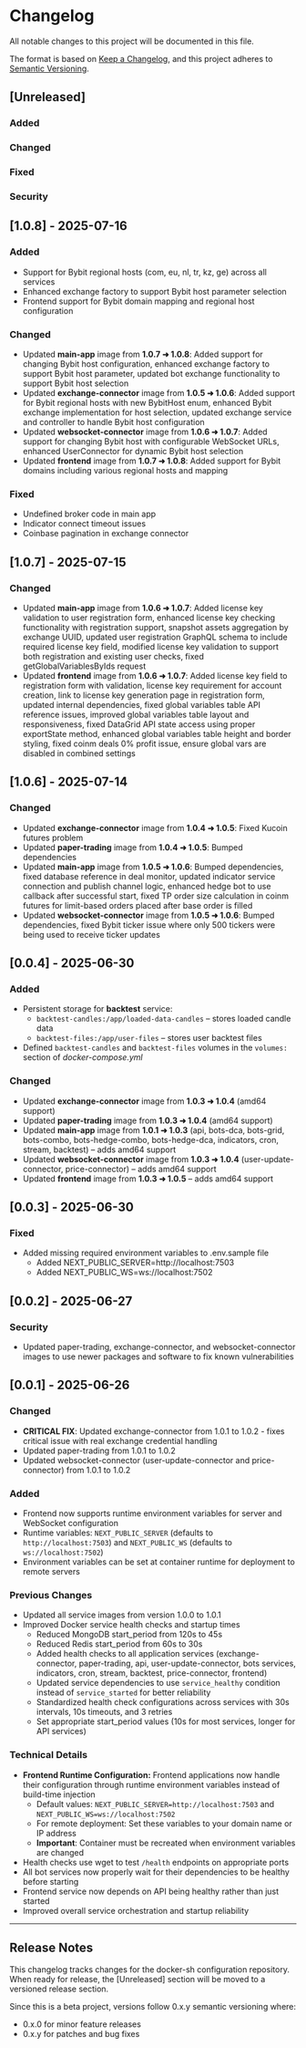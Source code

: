 # Changelog

All notable changes to this project will be documented in this file.

The format is based on [Keep a Changelog](https://keepachangelog.com/en/1.0.0/),
and this project adheres to [Semantic Versioning](https://semver.org/spec/v2.0.0.html).

## [Unreleased]

### Added

### Changed

### Fixed

### Security

## [1.0.8] - 2025-07-16

### Added
- Support for Bybit regional hosts (com, eu, nl, tr, kz, ge) across all services
- Enhanced exchange factory to support Bybit host parameter selection
- Frontend support for Bybit domain mapping and regional host configuration

### Changed
- Updated **main-app** image from **1.0.7 ➜ 1.0.8**: Added support for changing Bybit host configuration, enhanced exchange factory to support Bybit host parameter, updated bot exchange functionality to support Bybit host selection
- Updated **exchange-connector** image from **1.0.5 ➜ 1.0.6**: Added support for Bybit regional hosts with new BybitHost enum, enhanced Bybit exchange implementation for host selection, updated exchange service and controller to handle Bybit host configuration
- Updated **websocket-connector** image from **1.0.6 ➜ 1.0.7**: Added support for changing Bybit host with configurable WebSocket URLs, enhanced UserConnector for dynamic Bybit host selection
- Updated **frontend** image from **1.0.7 ➜ 1.0.8**: Added support for Bybit domains including various regional hosts and mapping

### Fixed
- Undefined broker code in main app
- Indicator connect timeout issues
- Coinbase pagination in exchange connector

## [1.0.7] - 2025-07-15

### Changed
- Updated **main-app** image from **1.0.6 ➜ 1.0.7**: Added license key validation to user registration form, enhanced license key checking functionality with registration support, snapshot assets aggregation by exchange UUID, updated user registration GraphQL schema to include required license key field, modified license key validation to support both registration and existing user checks, fixed getGlobalVariablesByIds request
- Updated **frontend** image from **1.0.6 ➜ 1.0.7**: Added license key field to registration form with validation, license key requirement for account creation, link to license key generation page in registration form, updated internal dependencies, fixed global variables table API reference issues, improved global variables table layout and responsiveness, fixed DataGrid API state access using proper exportState method, enhanced global variables table height and border styling, fixed coinm deals 0% profit issue, ensure global vars are disabled in combined settings

## [1.0.6] - 2025-07-14

### Changed
- Updated **exchange-connector** image from **1.0.4 ➜ 1.0.5**: Fixed Kucoin futures problem
- Updated **paper-trading** image from **1.0.4 ➜ 1.0.5**: Bumped dependencies
- Updated **main-app** image from **1.0.5 ➜ 1.0.6**: Bumped dependencies, fixed database reference in deal monitor, updated indicator service connection and publish channel logic, enhanced hedge bot to use callback after successful start, fixed TP order size calculation in coinm futures for limit-based orders placed after base order is filled
- Updated **websocket-connector** image from **1.0.5 ➜ 1.0.6**: Bumped dependencies, fixed Bybit ticker issue where only 500 tickers were being used to receive ticker updates

## [0.0.4] - 2025-06-30

### Added
- Persistent storage for **backtest** service:
  - `backtest-candles:/app/loaded-data-candles` – stores loaded candle data
  - `backtest-files:/app/user-files` – stores user backtest files
- Defined `backtest-candles` and `backtest-files` volumes in the `volumes:` section of *docker-compose.yml*

### Changed
- Updated **exchange-connector** image from **1.0.3 ➜ 1.0.4** (amd64 support)
- Updated **paper-trading** image from **1.0.3 ➜ 1.0.4** (amd64 support)
- Updated **main-app** image from **1.0.1 ➜ 1.0.3** (api, bots-dca, bots-grid, bots-combo, bots-hedge-combo, bots-hedge-dca, indicators, cron, stream, backtest) – adds amd64 support
- Updated **websocket-connector** image from **1.0.3 ➜ 1.0.4** (user-update-connector, price-connector) – adds amd64 support
- Updated **frontend** image from **1.0.3 ➜ 1.0.5** – adds amd64 support

## [0.0.3] - 2025-06-30

### Fixed
- Added missing required environment variables to .env.sample file
  - Added NEXT_PUBLIC_SERVER=http://localhost:7503
  - Added NEXT_PUBLIC_WS=ws://localhost:7502

## [0.0.2] - 2025-06-27

### Security
- Updated paper-trading, exchange-connector, and websocket-connector images to use newer packages and software to fix known vulnerabilities

## [0.0.1] - 2025-06-26

### Changed
- **CRITICAL FIX**: Updated exchange-connector from 1.0.1 to 1.0.2 - fixes critical issue with real exchange credential handling
- Updated paper-trading from 1.0.1 to 1.0.2
- Updated websocket-connector (user-update-connector and price-connector) from 1.0.1 to 1.0.2

### Added
- Frontend now supports runtime environment variables for server and WebSocket configuration
- Runtime variables: `NEXT_PUBLIC_SERVER` (defaults to `http://localhost:7503`) and `NEXT_PUBLIC_WS` (defaults to `ws://localhost:7502`)
- Environment variables can be set at container runtime for deployment to remote servers

### Previous Changes
- Updated all service images from version 1.0.0 to 1.0.1
- Improved Docker service health checks and startup times
  - Reduced MongoDB start_period from 120s to 45s
  - Reduced Redis start_period from 60s to 30s
  - Added health checks to all application services (exchange-connector, paper-trading, api, user-update-connector, bots services, indicators, cron, stream, backtest, price-connector, frontend)
  - Updated service dependencies to use `service_healthy` condition instead of `service_started` for better reliability
  - Standardized health check configurations across services with 30s intervals, 10s timeouts, and 3 retries
  - Set appropriate start_period values (10s for most services, longer for API services)

### Technical Details
- **Frontend Runtime Configuration:** Frontend applications now handle their configuration through runtime environment variables instead of build-time injection
  - Default values: `NEXT_PUBLIC_SERVER=http://localhost:7503` and `NEXT_PUBLIC_WS=ws://localhost:7502`
  - For remote deployment: Set these variables to your domain name or IP address
  - **Important**: Container must be recreated when environment variables are changed
- Health checks use wget to test `/health` endpoints on appropriate ports
- All bot services now properly wait for their dependencies to be healthy before starting
- Frontend service now depends on API being healthy rather than just started
- Improved overall service orchestration and startup reliability

---

## Release Notes

This changelog tracks changes for the docker-sh configuration repository. 
When ready for release, the [Unreleased] section will be moved to a versioned release section.

Since this is a beta project, versions follow 0.x.y semantic versioning where:
- 0.x.0 for minor feature releases
- 0.x.y for patches and bug fixes
